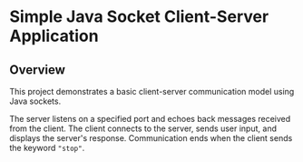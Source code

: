 # Simple Java Socket Client-Server Application

## Overview

This project demonstrates a basic client-server communication model using Java sockets.

The server listens on a specified port and echoes back messages received from the client. The client connects to the server, sends user input, and displays the server's response. Communication ends when the client sends the keyword `"stop"`.
